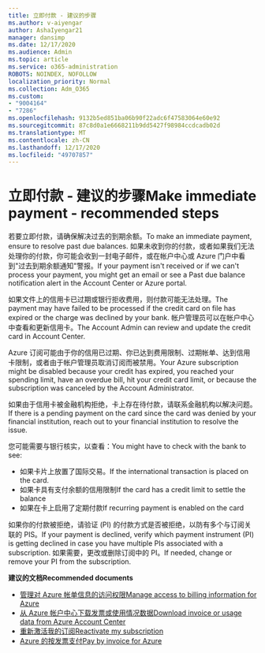 ```yaml
---
title: 立即付款 - 建议的步骤
ms.author: v-aiyengar
author: AshaIyengar21
manager: dansimp
ms.date: 12/17/2020
ms.audience: Admin
ms.topic: article
ms.service: o365-administration
ROBOTS: NOINDEX, NOFOLLOW
localization_priority: Normal
ms.collection: Adm_O365
ms.custom:
- "9004164"
- "7286"
ms.openlocfilehash: 9132b5ed851ba06b90f22adc6f47583064e60e92
ms.sourcegitcommit: 87c8d0a1e6668211b9dd5427f98984ccdcadb02d
ms.translationtype: MT
ms.contentlocale: zh-CN
ms.lasthandoff: 12/17/2020
ms.locfileid: "49707857"
---
```

# <a name="make-immediate-payment---recommended-steps"></a><span data-ttu-id="1eda3-102">立即付款 - 建议的步骤</span><span class="sxs-lookup"><span data-stu-id="1eda3-102">Make immediate payment - recommended steps</span></span>

<span data-ttu-id="1eda3-103">若要立即付款，请确保解决过去的到期余额。</span><span class="sxs-lookup"><span data-stu-id="1eda3-103">To make an immediate payment, ensure to resolve past due balances.</span></span> <span data-ttu-id="1eda3-104">如果未收到你的付款，或者如果我们无法处理你的付款，你可能会收到一封电子邮件，或在帐户中心或 Azure 门户中看到"过去到期余额通知"警报。</span><span class="sxs-lookup"><span data-stu-id="1eda3-104">If your payment isn't received or if we can't process your payment, you might get an email or see a Past due balance notification alert in the Account Center or Azure portal.</span></span> 

<span data-ttu-id="1eda3-105">如果文件上的信用卡已过期或银行拒收费用，则付款可能无法处理。</span><span class="sxs-lookup"><span data-stu-id="1eda3-105">The payment may have failed to be processed if the credit card on file has expired or the charge was declined by your bank.</span></span> <span data-ttu-id="1eda3-106">帐户管理员可以在帐户中心中查看和更新信用卡。</span><span class="sxs-lookup"><span data-stu-id="1eda3-106">The Account Admin can review and update the credit card in Account Center.</span></span> 

<span data-ttu-id="1eda3-107">Azure 订阅可能由于你的信用已过期、你已达到费用限制、过期帐单、达到信用卡限制，或者由于帐户管理员取消订阅而被禁用。</span><span class="sxs-lookup"><span data-stu-id="1eda3-107">Your Azure subscription might be disabled because your credit has expired, you reached your spending limit, have an overdue bill, hit your credit card limit, or because the subscription was canceled by the Account Administrator.</span></span>  

<span data-ttu-id="1eda3-108">如果由于信用卡被金融机构拒绝，卡上存在待付款，请联系金融机构以解决问题。</span><span class="sxs-lookup"><span data-stu-id="1eda3-108">If there is a pending payment on the card since the card was denied by your financial institution, reach out to your financial institution to resolve the issue.</span></span>  

<span data-ttu-id="1eda3-109">您可能需要与银行核实，以查看：</span><span class="sxs-lookup"><span data-stu-id="1eda3-109">You might have to check with the bank to see:</span></span>

- <span data-ttu-id="1eda3-110">如果卡片上放置了国际交易。</span><span class="sxs-lookup"><span data-stu-id="1eda3-110">If the international transaction is placed on the card.</span></span> 
- <span data-ttu-id="1eda3-111">如果卡具有支付余额的信用限制</span><span class="sxs-lookup"><span data-stu-id="1eda3-111">If the card has a credit limit to settle the balance</span></span> 
- <span data-ttu-id="1eda3-112">如果在卡上启用了定期付款</span><span class="sxs-lookup"><span data-stu-id="1eda3-112">If recurring payment is enabled on the card</span></span> 

<span data-ttu-id="1eda3-113">如果你的付款被拒绝，请验证 (PI) 的付款方式是否被拒绝，以防有多个与订阅关联的 PIS。</span><span class="sxs-lookup"><span data-stu-id="1eda3-113">If your payment is declined, verify which payment instrument (PI) is getting declined in case you have multiple PIs associated with a subscription.</span></span> <span data-ttu-id="1eda3-114">如果需要，更改或删除订阅中的 PI。</span><span class="sxs-lookup"><span data-stu-id="1eda3-114">If needed, change or remove your PI from the subscription.</span></span> 

<span data-ttu-id="1eda3-115">**建议的文档**</span><span class="sxs-lookup"><span data-stu-id="1eda3-115">**Recommended documents**</span></span> 

- [<span data-ttu-id="1eda3-116">管理对 Azure 帐单信息的访问权限</span><span class="sxs-lookup"><span data-stu-id="1eda3-116">Manage access to billing information for Azure</span></span>](https://docs.microsoft.com/azure/billing/billing-manage-access?WT.mc_id=Portal-Microsoft_Azure_Support)
- [<span data-ttu-id="1eda3-117">从 Azure 帐户中心下载发票或使用情况数据</span><span class="sxs-lookup"><span data-stu-id="1eda3-117">Download invoice or usage data from Azure Account Center</span></span>](https://docs.microsoft.com/azure/billing/billing-download-azure-invoice-daily-usage-date?WT.mc_id=Portal-Microsoft_Azure_Support)
- [<span data-ttu-id="1eda3-118">重新激活我的订阅</span><span class="sxs-lookup"><span data-stu-id="1eda3-118">Reactivate my subscription</span></span>](https://docs.microsoft.com/azure/billing/billing-subscription-become-disable?WT.mc_id=Portal-Microsoft_Azure_Support)
- [<span data-ttu-id="1eda3-119">Azure 的按发票支付</span><span class="sxs-lookup"><span data-stu-id="1eda3-119">Pay by invoice for Azure</span></span>](https://docs.microsoft.com/azure/cost-management-billing/manage/pay-by-invoice) 
